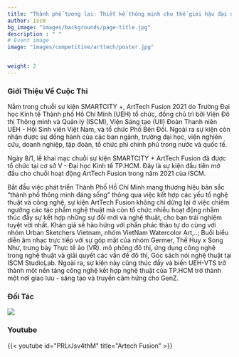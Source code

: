 ```yaml
---
title: "Thành phố tương lai: Thiết kế thông minh cho thế giới hậu đại dịch"
author: iscm
bg_image: "images/backgrounds/page-title.jpg"
description : " "
# Event image
image: "images/competitive/arttech/poster.jpg"


weight: 2
---
```



<!-- ![](/images/competitive/arttech/poster.jpg) -->

### Giới Thiệu Về Cuộc Thi

Nằm trong chuỗi sự kiện SMARTCITY +, ArtTech Fusion 2021 do Trường Đại học Kinh tế Thành phố Hồ Chí Minh (UEH) tổ chức, đồng chủ trì bởi Viện Đô thị Thông minh và Quản lý (ISCM), Viện Sáng tạo (UII) Đoàn Thanh niên UEH - Hội Sinh viên Việt Nam, và tổ chức Phố Bên Đồi. Ngoài ra sự kiện còn nhận được sự đồng hành của các ban ngành, trường đại học, viện nghiên cứu, doanh nghiệp, tập đoàn, tổ chức phi chính phủ trong nước và quốc tế.

Ngày 8/1, lễ khai mạc chuỗi sự kiện SMARTCITY + ArtTech Fusion đã được tổ chức tại cơ sở V - Đại học Kinh tế TP.HCM. Đây là sự kiện đầu tiên mở đầu cho chuỗi hoạt động ArtTech Fusion trong năm 2021 của ISCM.

Bắt đầu việc phát triển Thành Phố Hồ Chí Minh mang thương hiệu bản sắc “thành phố thông minh đáng sống” thông qua việc kết hợp các yếu tố nghệ thuật và công nghệ, sự kiện ArtTech Fusion không chỉ dừng lại ở việc chiêm ngưỡng các tác phẩm nghệ thuật mà còn tổ chức nhiều hoạt động nhằm thúc đẩy sự kết hợp những sự đổi mới và nghệ thuật, cho bạn trải nghiệm tuyệt vời nhất. Khán giả sẽ hào hứng với phần phác thảo tự do cùng với nhóm Urban Sketchers Vietnam, nhóm VietNam Watercolor Art,..; Buổi biểu diễn âm nhạc trực tiếp với sự góp mặt của nhóm Germer, Thế Huy x Song Như, trưng bày Thực tế ảo (VR). mô phỏng đô thị, ứng dụng công nghệ trong nghệ thuật và giải quyết các vấn đề đô thị, Góc sách nói nghệ thuật tại ISCM StudioLab. Ngoài ra, sự kiện này cũng thúc đẩy và biến UEH-VTS trở thành một nền tảng công nghệ kết hợp nghệ thuật của TP.HCM trở thành một nơi giao lưu - sáng tạo và truyền cảm hứng cho 
GenZ.

### Đối Tác


![](/images/competitive/arttech/partner.jpg)

### Youtube
{{< youtube id="PRLrJsv4thM" title="Artech Fusion" >}}
